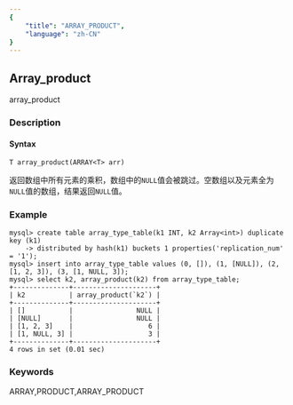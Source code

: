 ```yaml
---
{
    "title": "ARRAY_PRODUCT",
    "language": "zh-CN"
}
---
```


<!--
Licensed to the Apache Software Foundation (ASF) under one
or more contributor license agreements.  See the NOTICE file
distributed with this work for additional information
regarding copyright ownership.  The ASF licenses this file
to you under the Apache License, Version 2.0 (the
"License"); you may not use this file except in compliance
with the License.  You may obtain a copy of the License at

  http://www.apache.org/licenses/LICENSE-2.0

Unless required by applicable law or agreed to in writing,
software distributed under the License is distributed on an
"AS IS" BASIS, WITHOUT WARRANTIES OR CONDITIONS OF ANY
KIND, either express or implied.  See the License for the
specific language governing permissions and limitations
under the License.
-->

## Array_product

array_product

### Description

#### Syntax

`T array_product(ARRAY<T> arr)`

返回数组中所有元素的乘积，数组中的`NULL`值会被跳过。空数组以及元素全为`NULL`值的数组，结果返回`NULL`值。

### Example

```shell
mysql> create table array_type_table(k1 INT, k2 Array<int>) duplicate key (k1)
    -> distributed by hash(k1) buckets 1 properties('replication_num' = '1');
mysql> insert into array_type_table values (0, []), (1, [NULL]), (2, [1, 2, 3]), (3, [1, NULL, 3]);
mysql> select k2, array_product(k2) from array_type_table;
+--------------+---------------------+
| k2           | array_product(`k2`) |
+--------------+---------------------+
| []           |                NULL |
| [NULL]       |                NULL |
| [1, 2, 3]    |                   6 |
| [1, NULL, 3] |                   3 |
+--------------+---------------------+
4 rows in set (0.01 sec)

```

### Keywords

ARRAY,PRODUCT,ARRAY_PRODUCT

